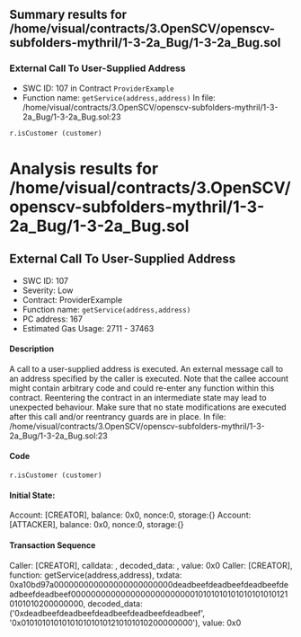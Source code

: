 ## Summary results for /home/visual/contracts/3.OpenSCV/openscv-subfolders-mythril/1-3-2a_Bug/1-3-2a_Bug.sol
### External Call To User-Supplied Address
- SWC ID: 107 in Contract `ProviderExample`
- Function name: `getService(address,address)`
In file: /home/visual/contracts/3.OpenSCV/openscv-subfolders-mythril/1-3-2a_Bug/1-3-2a_Bug.sol:23
```
r.isCustomer (customer)
```
# Analysis results for /home/visual/contracts/3.OpenSCV/openscv-subfolders-mythril/1-3-2a_Bug/1-3-2a_Bug.sol

## External Call To User-Supplied Address
- SWC ID: 107
- Severity: Low
- Contract: ProviderExample
- Function name: `getService(address,address)`
- PC address: 167
- Estimated Gas Usage: 2711 - 37463

#### Description

A call to a user-supplied address is executed.
An external message call to an address specified by the caller is executed. Note that the callee account might contain arbitrary code and could re-enter any function within this contract. Reentering the contract in an intermediate state may lead to unexpected behaviour. Make sure that no state modifications are executed after this call and/or reentrancy guards are in place.
In file: /home/visual/contracts/3.OpenSCV/openscv-subfolders-mythril/1-3-2a_Bug/1-3-2a_Bug.sol:23

#### Code

```
r.isCustomer (customer)
```

#### Initial State:

Account: [CREATOR], balance: 0x0, nonce:0, storage:{}
Account: [ATTACKER], balance: 0x0, nonce:0, storage:{}

#### Transaction Sequence

Caller: [CREATOR], calldata: , decoded_data: , value: 0x0
Caller: [CREATOR], function: getService(address,address), txdata: 0xa10bd97a000000000000000000000000deadbeefdeadbeefdeadbeefdeadbeefdeadbeef0000000000000000000000000101010101010101010101210101010200000000, decoded_data: ('0xdeadbeefdeadbeefdeadbeefdeadbeefdeadbeef', '0x0101010101010101010101210101010200000000'), value: 0x0


